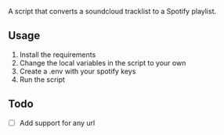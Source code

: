 A script that converts a soundcloud tracklist to a Spotify playlist.

## Usage

1. Install the requirements
2. Change the local variables in the script to your own
3. Create a .env with your spotify keys
4. Run the script

## Todo

- [ ] Add support for any url
